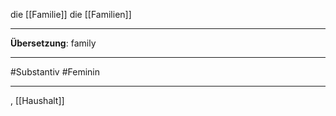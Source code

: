 die [[Familie]]
die [[Familien]]

---

**Übersetzung**: family

---

#Substantiv
#Feminin

---
, [[Haushalt]]